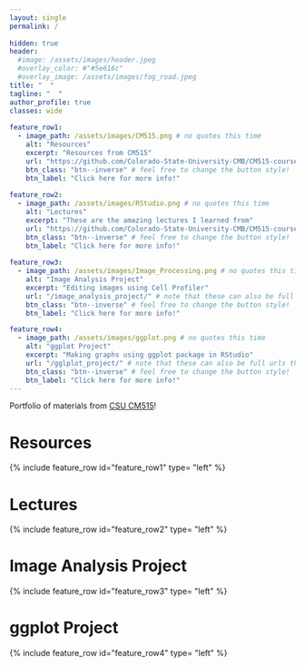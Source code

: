 ```yaml
---
layout: single
permalink: / 
     
hidden: true
header:
  #image: /assets/images/header.jpeg
  #overlay_color: #"#5e616c"
  #overlay_image: /assets/images/fog_road.jpeg
title: "  "
tagline: "  "   
author_profile: true
classes: wide
   
feature_row1:
  - image_path: /assets/images/CM515.png # no quotes this time
    alt: "Resources"
    excerpt: "Resources from CM515"
    url: "https://github.com/Colorado-State-University-CMB/CM515-course-2025/tree/main" # note that these can also be full urls that take people to other sites
    btn_class: "btn--inverse" # feel free to change the button style!
    btn_label: "Click here for more info!"
    
feature_row2:
  - image_path: /assets/images/RStudio.png # no quotes this time
    alt: "Lectures"
    excerpt: "These are the amazing lectures I learned from"
    url: "https://github.com/Colorado-State-University-CMB/CM515-course-2025/tree/main/modules/02_RStudio" # note that these can also be full urls that take people to other sites
    btn_class: "btn--inverse" # feel free to change the button style!
    btn_label: "Click here for more info!"
    
feature_row3:
  - image_path: /assets/images/Image_Processing.png # no quotes this time
    alt: "Image Analysis Project"
    excerpt: "Editing images using Cell Profiler"
    url: "/image_analysis_project/" # note that these can also be full urls that take people to other sites
    btn_class: "btn--inverse" # feel free to change the button style!
    btn_label: "Click here for more info!"

feature_row4:
  - image_path: /assets/images/ggplot.png # no quotes this time
    alt: "ggplot Project"
    excerpt: "Making graphs using ggplot package in RStudio"
    url: "/gglplot_project/" # note that these can also be full urls that take people to other sites
    btn_class: "btn--inverse" # feel free to change the button style!
    btn_label: "Click here for more info!" 
---
```


Portfolio of materials from [CSU CM515](https://github.com/Colorado-State-University-CMB/CM515-course-2025/tree/main)! 

# Resources

{% include feature_row id="feature_row1" type= "left" %}

# Lectures

{% include feature_row id="feature_row2" type= "left" %}

# Image Analysis Project

{% include feature_row id="feature_row3" type= "left" %}

# ggplot Project

{% include feature_row id="feature_row4" type= "left" %}

